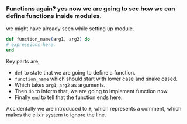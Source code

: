### Functions again? yes now we are going to see how we can define functions inside modules.  
we might have already seen while setting up module.
```elixir
def function_name(arg1, arg2) do
# expressions here.
end
```
Key parts are,  
- `def` to state that we are going to define a function.  
- `function_name` which should start with lower case and snake cased.
- Which takes `arg1`, `arg2` as arguments.
- Then `do` to inform that, we are going to implement function now.  
- Finally `end` to tell that the function ends here.

Accidentally we are introduced to `#`, which represents a comment, which makes the elixir system to ignore the line.